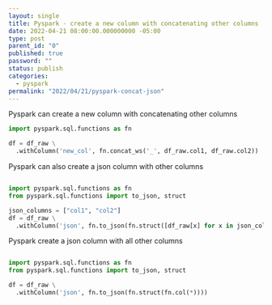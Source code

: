 ```yaml
---
layout: single
title: Pyspark - create a new column with concatenating other columns
date: 2022-04-21 08:00:00.000000000 -05:00
type: post
parent_id: "0"
published: true
password: ""
status: publish
categories:
  - pyspark
permalink: "2022/04/21/pyspark-concat-json"
---
```


Pyspark can create a new column with concatenating other columns

```python
import pyspark.sql.functions as fn

df = df_raw \
  .withColumn('new_col', fn.concat_ws('_', df_raw.col1, df_raw.col2))
```

Pyspark can also create a json column with other columns

```python

import pyspark.sql.functions as fn
from pyspark.sql.functions import to_json, struct

json_columns = ["col1", "col2"]
df = df_raw \
  .withColumn('json', fn.to_json(fn.struct([df_raw[x] for x in json_columns])))
```

Pyspark create a json column with all other columns

```python

import pyspark.sql.functions as fn
from pyspark.sql.functions import to_json, struct

df = df_raw \
  .withColumn('json', fn.to_json(fn.struct(fn.col(*))))
```
